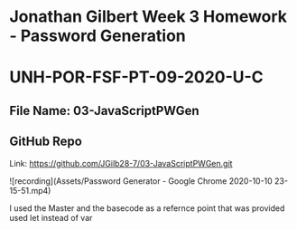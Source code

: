 # Jonathan Gilbert Week 3 Homework - Password Generation
# UNH-POR-FSF-PT-09-2020-U-C
## File Name: 03-JavaScriptPWGen
## GitHub Repo
Link: https://github.com/JGilb28-7/03-JavaScriptPWGen.git

![recording](Assets/Password Generator - Google Chrome 2020-10-10 23-15-51.mp4)

I used the Master and the basecode as a refernce point that was provided
used let instead of var 